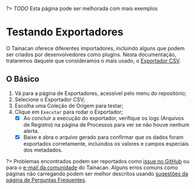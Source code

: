 
?> _TODO_ Esta página pode ser melhorada com mais exemplos

# Testando Exportadores

O Tainacan oferece diferentes importadores, incluindo alguns que podem ser criados por desenvolvedores como plugins. Nesta documentação, trataremos daquele que consideramos o mais usado, o [Exportador CSV](/pt-br/exporters.md).

## O Básico

1. Vá para a página de Exportadores, acessível pelo menu do repositório;
2. Selecione o Exportador CSV;
3. Escolha uma Coleção de Origem para testar;
4. Clique em `Executar` para rodar o Exportador;
   - [x] Ao concluir a execução do exportador, verifique os logs (Arquivos de Registro) na página de Processos para ver se não houve nenhum alerta.
   - [x] Baixe e abra o arquivo gerado para confirmar que os dados foram exportados corretamente, incluindos os valores e campos especiais dos metadados.

?> Problemas encontrados podem ser reportados como [issue no GitHub](https://github.com/tainacan/tainacan/issues ':ignore') ou para o [e-mail da comunidade](mailto:tainacan@lists.riseup.net ':ignore') do Tainacan. Alguns erros comuns como páginas não carregando podem ser melhor descritos usando [sugestões da página de Perguntas Frequentes](/pt-br/faq#acho-que-encontrei-um-erro-como-devo-proceder).